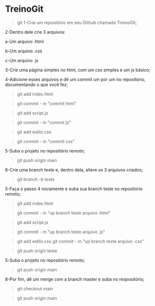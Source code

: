 # TreinoGit
>git
1-Crie um repositório em seu Github chamado TreinoGit;

2-Dentro dele crie 3 arquivos:

a-Um arquivo .html

b-Um arquivo .css

c-Um arquivo .js

3-Crie uma página simples no html, com um css simples e um  js básico;

4-Adicione esses arquivos e dê um commit um por um no repositório, documentando o que você fez;
>git add index.html

>git commit - m "commit html"

>git add script.js

>git commit - m "commit js"

>git add estilo.css

>git commit - m "commit css"

5-Suba o projeto no repositório remoto;
>git push origin main

6-Crie uma branch teste e, dentro dela, altere os 3 arquivos criados;
>git branch -b teste

5-Faça o passo 4 novamente e suba sua branch teste no repositório remoto;
>git add index.html

>git commit - m "up branch teste arquivo .html"

>git add script.js

>git commit - m "up branch teste arquivo .js"

>git add estilo.css
>git commit - m "up branch teste arquivo .css"

>git push origin teste

5-Suba o projeto no repositório remoto;
>git push origin main


8-Por fim, dê um merge com a branch master e suba no respositório;

>git checkout main

>git push origin main

